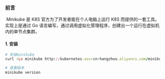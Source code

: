 

### 前言

​	Minikube 是 K8S 官方为了开发者能在个人电脑上运行 K8S 而提供的一套工具。实现上是通过 Go 语言编写，通过调用虚拟化管理程序，创建出一个运行在虚拟机内的单节点集群。

#### 1. 安装

```ruby
# 安装minikube
curl -Lo minikube http://kubernetes.oss-cn-hangzhou.aliyuncs.com/minikube/releases/v1.2.0/minikube-linux-amd64 && chmod +x minikube && sudo mv minikube /usr/local/bin/

# 查看版本
minikube version
```

